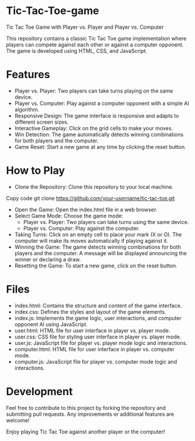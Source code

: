 # Tic-Tac-Toe-game

Tic Tac Toe Game with Player vs. Player and Player vs. Computer

This repository contains a classic Tic Tac Toe game implementation where players can compete against each other or against a computer opponent. The game is developed using HTML, CSS, and JavaScript.

# Features
* Player vs. Player: Two players can take turns playing on the same device.
* Player vs. Computer: Play against a computer opponent with a simple AI algorithm.
* Responsive Design: The game interface is responsive and adapts to different screen sizes.
* Interactive Gameplay: Click on the grid cells to make your moves.
* Win Detection: The game automatically detects winning combinations for both players and the computer.
* Game Reset: Start a new game at any time by clicking the reset button.

# How to Play
* Clone the Repository: Clone this repository to your local machine.

Copy code
git clone https://github.com/your-username/tic-tac-toe.git
* Open the Game: Open the index.html file in a web browser.
* Select Game Mode: Choose the game mode:
   * Player vs. Player: Two players can take turns using the same device.
   * Player vs. Computer: Play against the computer.
* Taking Turns: Click on an empty cell to place your mark (X or O). The computer will make its moves automatically if playing against it.
* Winning the Game: The game detects winning combinations for both players and the computer. A message will be displayed announcing the winner or declaring a draw.
* Resetting the Game: To start a new game, click on the reset button.

# Files
* index.html: Contains the structure and content of the game interface.
* index.css: Defines the styles and layout of the game elements.
* index.js: Implements the game logic, user interactions, and computer opponent AI using JavaScript.
* user.html: HTML file for user interface in player vs. player mode.
* user.css: CSS file for styling user interface in player vs. player mode.
* user.js: JavaScript file for player vs. player mode logic and interactions.
* computer.html: HTML file for user interface in player vs. computer mode.
* computer.js: JavaScript file for player vs. computer mode logic and interactions.

# Development
Feel free to contribute to this project by forking the repository and submitting pull requests. Any improvements or additional features are welcome!

Enjoy playing Tic Tac Toe against another player or the computer!
